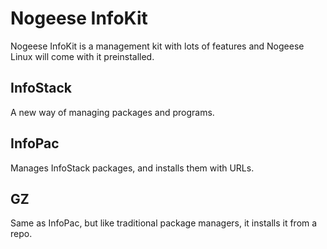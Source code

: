 # Nogeese InfoKit
Nogeese InfoKit is a management kit with lots of features and Nogeese Linux will come with it preinstalled.
## InfoStack
A new way of managing packages and programs.
## InfoPac
Manages InfoStack packages, and installs them with URLs.
## GZ
Same as InfoPac, but like traditional package managers, it installs it from a repo. 

